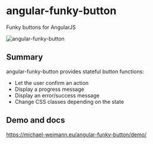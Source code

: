 # angular-funky-button

Funky buttons for AngularJS

![angular-funky-button](https://michael-weimann.eu/angular-funky-button/demo/img/fubu.png)

## Summary

angular-funky-button provides stateful button functions:
- Let the user confirm an action
- Display a progress message
- Display an error/success message
- Change CSS classes depending on the state

## Demo and docs

https://michael-weimann.eu/angular-funky-button/demo/
